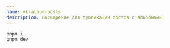 ```yaml
---
name: vk-album-posts
description: Расширение для публикации постов с альбомами.
---
```


```sh
pnpm i
pnpm dev
```
